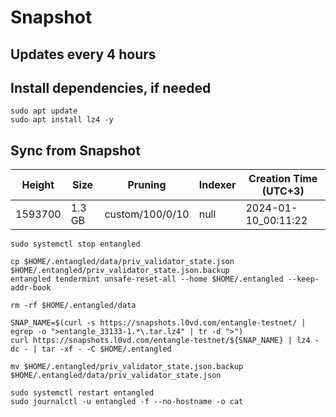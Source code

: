# Snapshot

## Updates every 4 hours

## Install dependencies, if needed
```
sudo apt update
sudo apt install lz4 -y
```

## Sync from Snapshot  
| Height  | Size | Pruning | Indexer | Creation Time (UTC+3) |
| --------- | --------- | --------- | --------- | --------- |
| 1593700  | 1.3 GB  | custom/100/0/10 | null | 2024-01-10_00:11:22 |

```
sudo systemctl stop entangled

cp $HOME/.entangled/data/priv_validator_state.json $HOME/.entangled/priv_validator_state.json.backup
entangled tendermint unsafe-reset-all --home $HOME/.entangled --keep-addr-book

rm -rf $HOME/.entangled/data 

SNAP_NAME=$(curl -s https://snapshots.l0vd.com/entangle-testnet/ | egrep -o ">entangle_33133-1.*\.tar.lz4" | tr -d ">")
curl https://snapshots.l0vd.com/entangle-testnet/${SNAP_NAME} | lz4 -dc - | tar -xf - -C $HOME/.entangled

mv $HOME/.entangled/priv_validator_state.json.backup $HOME/.entangled/data/priv_validator_state.json

sudo systemctl restart entangled
sudo journalctl -u entangled -f --no-hostname -o cat